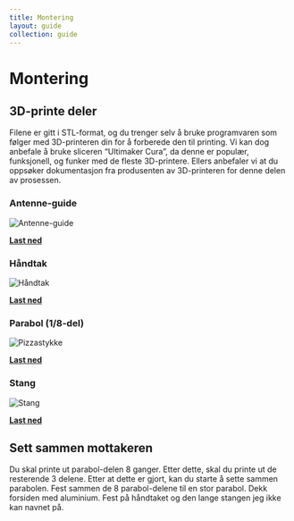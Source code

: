 ```yaml
---
title: Montering
layout: guide
collection: guide
---
```


# Montering

## 3D-printe deler

Filene er gitt i STL-format, og du trenger selv å bruke programvaren som følger med 3D-printeren din for å forberede den til printing. Vi kan dog anbefale å bruke sliceren “Ultimaker Cura”, da denne er populær, funksjonell, og funker med de fleste 3D-printere. Ellers anbefaler vi at du oppsøker dokumentasjon fra produsenten av 3D-printeren for denne delen av prosessen.

### Antenne-guide

![Antenne-guide](/eit-satellitt-i-norge/assets/images/antenne-guide.png)

[**Last ned**](https://github.com/petterroea/eit-satellitt-i-norge/raw/main/models/Antenne%20guide%20sirkulaer%20h%C3%B8yre.STL)

### Håndtak

![Håndtak](/eit-satellitt-i-norge/assets/images/handtak.png)

[**Last ned**](https://github.com/petterroea/eit-satellitt-i-norge/raw/main/models/H%C3%A5ndtak.STL)

### Parabol (1/8-del)

![Pizzastykke](/eit-satellitt-i-norge/assets/images/pizza.png)

[**Last ned**](https://github.com/petterroea/eit-satellitt-i-norge/raw/main/models/Satellitt%20pizzastykke%203d%20print%20optimalisert%20og%20med%20hull.STL)

### Stang

![Stang](/eit-satellitt-i-norge/assets/images/stang.png)

[**Last ned**](https://github.com/petterroea/eit-satellitt-i-norge/raw/main/models/Stang.STL)

## Sett sammen mottakeren

Du skal printe ut parabol-delen 8 ganger. Etter dette, skal du printe ut de resterende 3 delene. Etter at dette er gjort, kan du starte å sette sammen parabolen. Fest sammen de 8 parabol-delene til en stor parabol. Dekk forsiden med aluminium. Fest på håndtaket og den lange stangen jeg ikke kan navnet på.
